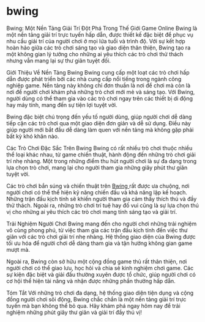 # bwing
Bwing: Một Nền Tảng Giải Trí Đột Phá Trong Thế Giới Game Online
Bwing là một nền tảng giải trí trực tuyến hấp dẫn, được thiết kế đặc biệt để phục vụ nhu cầu giải trí của người chơi ở mọi lứa tuổi và trình độ. Với sự kết hợp hoàn hảo giữa các trò chơi sáng tạo và giao diện thân thiện, Bwing tạo ra một không gian lý tưởng cho những ai yêu thích các trò chơi thử thách nhưng vẫn mang lại sự thư giãn tuyệt đối.

Giới Thiệu Về Nền Tảng Bwing
Bwing cung cấp một loạt các trò chơi hấp dẫn được phát triển bởi các nhà cung cấp nổi tiếng trong ngành công nghiệp game. Nền tảng này không chỉ đơn thuần là nơi để chơi mà còn là nơi để người chơi khám phá những trò chơi mới mẻ và sáng tạo. Với Bwing, người dùng có thể tham gia vào các trò chơi ngay trên các thiết bị di động hay máy tính, mang đến sự tiện lợi tuyệt vời.

Bwing đặc biệt chú trọng đến yếu tố người dùng, giúp người chơi dễ dàng tiếp cận các trò chơi qua một giao diện đơn giản và dễ sử dụng. Điều này giúp người mới bắt đầu dễ dàng làm quen với nền tảng mà không gặp phải bất kỳ khó khăn nào.

Các Trò Chơi Đặc Sắc Trên Bwing
Bwing có rất nhiều trò chơi thuộc nhiều thể loại khác nhau, từ game chiến thuật, hành động đến những trò chơi giải trí nhẹ nhàng. Một trong những điểm thu hút người chơi là sự đa dạng trong lựa chọn trò chơi, mang lại cho người tham gia những giây phút thư giãn tuyệt vời.

Các trò chơi bắn súng và chiến thuật trên <a href="https://bwing-vn.com"> Bwing </a>  rất được ưa chuộng, nơi người chơi có thể thể hiện kỹ năng chiến đấu và khả năng lập kế hoạch. Những trận đấu kịch tính sẽ khiến người tham gia cảm thấy thích thú và đầy thử thách. Ngoài ra, những trò chơi trí tuệ hay đố vui cũng là sự lựa chọn thú vị cho những ai yêu thích các trò chơi mang tính sáng tạo và giải trí.

Trải Nghiệm Người Chơi
Bwing mang đến cho người chơi những trải nghiệm vô cùng phong phú, từ việc tham gia các trận đấu kịch tính đến việc thư giãn với các trò chơi giải trí nhẹ nhàng. Hệ thống giao diện của Bwing được tối ưu hóa để người chơi dễ dàng tham gia và tận hưởng không gian game mượt mà.

Ngoài ra, Bwing còn sở hữu một cộng đồng game thủ rất thân thiện, nơi người chơi có thể giao lưu, học hỏi và chia sẻ kinh nghiệm chơi game. Các sự kiện đặc biệt và giải đấu thường xuyên được tổ chức, giúp người chơi có cơ hội thể hiện tài năng và nhận được những phần thưởng hấp dẫn.

Tóm Tắt
Với những trò chơi đa dạng, hệ thống giao diện tiện dụng và cộng đồng người chơi sôi động, Bwing chắc chắn là một nền tảng giải trí trực tuyến mà bạn không thể bỏ qua. Hãy khám phá ngay hôm nay để trải nghiệm những phút giây thư giãn và giải trí đầy thú vị!

